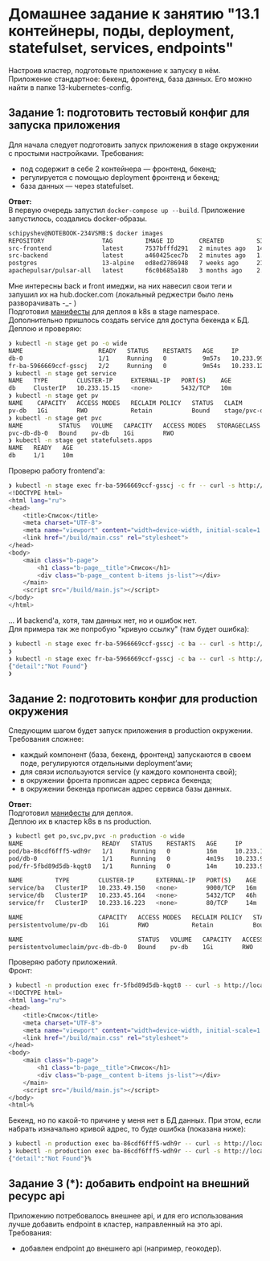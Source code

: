 # Домашнее задание к занятию "13.1 контейнеры, поды, deployment, statefulset, services, endpoints"
Настроив кластер, подготовьте приложение к запуску в нём. Приложение стандартное: бекенд, фронтенд, база данных. Его можно найти в папке 13-kubernetes-config.

## Задание 1: подготовить тестовый конфиг для запуска приложения
Для начала следует подготовить запуск приложения в stage окружении с простыми настройками. Требования:
* под содержит в себе 2 контейнера — фронтенд, бекенд;
* регулируется с помощью deployment фронтенд и бекенд;
* база данных — через statefulset.

**Ответ:**  
В первую очередь запустил `docker-compose up --build`. Приложение запустилось, создались docker-образы.
```bash
schipyshev@NOTEBOOK-234VSMB:$ docker images
REPOSITORY                TAG         IMAGE ID       CREATED         SIZE
src-frontend              latest      7537bfffd291   2 minutes ago   142MB
src-backend               latest      a460425cec7b   2 minutes ago   1.06GB
postgres                  13-alpine   ed8ed2786948   7 weeks ago     213MB
apachepulsar/pulsar-all   latest      f6c0b685a18b   3 months ago    2.99GB
```   
Мне интересны back и front имеджи, на них навесил свои теги и запушил их на hub.docker.com (локальный реджестри было лень разворачивать -_- )  
Подготовил [манифесты](./src/manifests/stage) для деплоя в k8s в stage namespace.  
Дополнительно пришлось создать service для доступа бекенда к БД.  
Деплою и проверяю:
```bash
❯ kubectl -n stage get po -o wide
NAME                     READY   STATUS    RESTARTS   AGE     IP              NODE                        NOMINATED NODE   READINESS GATES
db-0                     1/1     Running   0          9m57s   10.233.99.207   k8s-worker-01.localdomain   <none>           <none>
fr-ba-5966669ccf-gsscj   2/2     Running   0          9m54s   10.233.123.18   k8s-worker-02.localdomain   <none>           <none>
❯ kubectl -n stage get service
NAME   TYPE        CLUSTER-IP     EXTERNAL-IP   PORT(S)    AGE
db     ClusterIP   10.233.15.15   <none>        5432/TCP   10m
❯ kubectl -n stage get pv
NAME    CAPACITY   ACCESS MODES   RECLAIM POLICY   STATUS   CLAIM               STORAGECLASS   REASON   AGE
pv-db   1Gi        RWO            Retain           Bound    stage/pvc-db-db-0                           10m
❯ kubectl -n stage get pvc
NAME          STATUS   VOLUME   CAPACITY   ACCESS MODES   STORAGECLASS   AGE
pvc-db-db-0   Bound    pv-db    1Gi        RWO                           10m
❯ kubectl -n stage get statefulsets.apps
NAME   READY   AGE
db     1/1     10m
```
Проверю работу frontend'а:
```bash
❯ kubectl -n stage exec fr-ba-5966669ccf-gsscj -c fr -- curl -s http://localhost
<!DOCTYPE html>
<html lang="ru">
<head>
    <title>Список</title>
    <meta charset="UTF-8">
    <meta name="viewport" content="width=device-width, initial-scale=1.0">
    <link href="/build/main.css" rel="stylesheet">
</head>
<body>
    <main class="b-page">
        <h1 class="b-page__title">Список</h1>
        <div class="b-page__content b-items js-list"></div>
    </main>
    <script src="/build/main.js"></script>
</body>
</html>
```
... И backend'а, хотя, там данных нет, но и ошибок нет.   
Для примера так же попробую "кривую ссылку" (там будет ошибка):
``` bash
❯ kubectl -n stage exec fr-ba-5966669ccf-gsscj -c ba -- curl -s http://localhost:9000/api/news
❯
❯ kubectl -n stage exec fr-ba-5966669ccf-gsscj -c ba -- curl -s http://localhost:9000/api/news78465875873
{"detail":"Not Found"}
❯
```

## Задание 2: подготовить конфиг для production окружения
Следующим шагом будет запуск приложения в production окружении. Требования сложнее:
* каждый компонент (база, бекенд, фронтенд) запускаются в своем поде, регулируются отдельными deployment’ами;
* для связи используются service (у каждого компонента свой);
* в окружении фронта прописан адрес сервиса бекенда;
* в окружении бекенда прописан адрес сервиса базы данных.  

**Ответ:**  
Подготовил [манифесты](./src/manifests/production/) для деплоя.  
Деплою их в кластер k8s в ns production.  
```bash
❯ kubectl get po,svc,pv,pvc -n production -o wide
NAME                      READY   STATUS    RESTARTS   AGE     IP              NODE                        NOMINATED NODE   READINESS GATES
pod/ba-86cdf6fff5-wdh9r   1/1     Running   0          16m     10.233.123.51   k8s-worker-02.localdomain   <none>           <none>
pod/db-0                  1/1     Running   0          4m19s   10.233.99.233   k8s-worker-01.localdomain   <none>           <none>
pod/fr-5fbd89d5db-kqgt8   1/1     Running   0          14m     10.233.99.232   k8s-worker-01.localdomain   <none>           <none>

NAME         TYPE        CLUSTER-IP      EXTERNAL-IP   PORT(S)    AGE   SELECTOR
service/ba   ClusterIP   10.233.49.150   <none>        9000/TCP   16m   app=ba
service/db   ClusterIP   10.233.45.164   <none>        5432/TCP   46h   app=db
service/fr   ClusterIP   10.233.16.223   <none>        80/TCP     14m   app=fr

NAME                     CAPACITY   ACCESS MODES   RECLAIM POLICY   STATUS   CLAIM                    STORAGECLASS   REASON   AGE     VOLUMEMODE
persistentvolume/pv-db   1Gi        RWO            Retain           Bound    production/pvc-db-db-0                           4m19s   Filesystem

NAME                                STATUS   VOLUME   CAPACITY   ACCESS MODES   STORAGECLASS   AGE     VOLUMEMODE
persistentvolumeclaim/pvc-db-db-0   Bound    pv-db    1Gi        RWO                           4m19s   Filesystem
```
Проверяю работу приложений.  
Фронт:
```bash
❯ kubectl -n production exec fr-5fbd89d5db-kqgt8 -- curl -s http://localhost
<!DOCTYPE html>
<html lang="ru">
<head>
    <title>Список</title>
    <meta charset="UTF-8">
    <meta name="viewport" content="width=device-width, initial-scale=1.0">
    <link href="/build/main.css" rel="stylesheet">
</head>
<body>
    <main class="b-page">
        <h1 class="b-page__title">Список</h1>
        <div class="b-page__content b-items js-list"></div>
    </main>
    <script src="/build/main.js"></script>
</body>
<html>%       
```
Бекенд, но по какой-то причине у меня нет в БД данных. При этом, если набрать изначально кривой адрес, то буде ошибка (показана ниже):
```bash
❯ kubectl -n production exec ba-86cdf6fff5-wdh9r -- curl -s http://localhost:9000/api/news
❯ kubectl -n production exec ba-86cdf6fff5-wdh9r -- curl -s http://localhost:9000/api/news12
{"detail":"Not Found"}% 
```           

## Задание 3 (*): добавить endpoint на внешний ресурс api
Приложению потребовалось внешнее api, и для его использования лучше добавить endpoint в кластер, направленный на это api. Требования:
* добавлен endpoint до внешнего api (например, геокодер).
